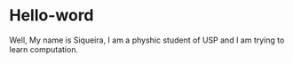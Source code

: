# Hello-word
Well, 
  My name is Siqueira, I am a physhic student of USP and I am trying to learn computation. 
